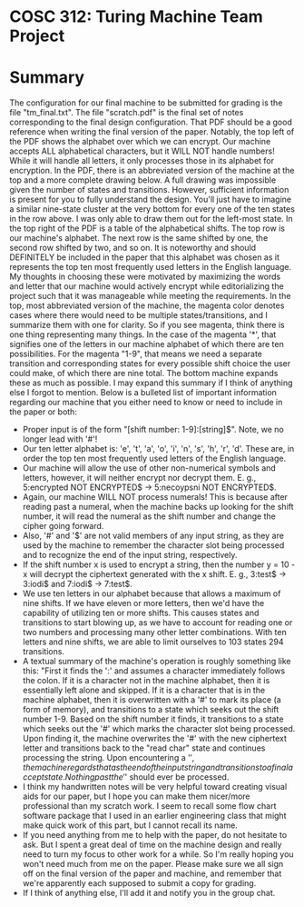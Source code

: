 # COSC 312: Turing Machine Team Project

# Summary
The configuration for our final machine to be submitted for grading is the file "tm_final.txt".
The file "scratch.pdf" is the final set of notes corresponding to the final design configuration.
That PDF should be a good reference when writing the final version of the paper.  Notably, the
top left of the PDF shows the alphabet over which we can encrypt.  Our machine accepts ALL alphabetical
characters, but it WILL NOT handle numbers!  While it will handle all letters, it only processes those
in its alphabet for encryption.  In the PDF, there is an abbreviated version of the machine at the top
and a more complete drawing below.  A full drawing was impossible given the number of states and transitions.
However, sufficient information is present for you to fully understand the design.  You'll just have to
imagine a similar nine-state cluster at the very bottom for every one of the ten states in the row above.
I was only able to draw them out for the left-most state.  In the top right of the PDF is a table of the
alphabetical shifts.  The top row is our machine's alphabet.  The next row is the same shifted by one, the
second row shifted by two, and so on.  It is noteworthy and should DEFINITELY be included in the paper that
this alphabet was chosen as it represents the top ten most frequently used letters in the English language.
My thoughts in choosing these were motivated by maximizing the words and letter that our machine would
actively encrypt while editorializing the project such that it was manageable while meeting the requirements.
In the top, most abbreviated version of the machine, the magenta color denotes cases where there would need
to be multiple states/transitions, and I summarize them with one for clarity.  So if you see magenta, think
there is one thing representing many things.  In the case of the magenta '*', that signifies one of the
letters in our machine alphabet of which there are ten possibilities.  For the magenta "1-9", that means
we need a separate transition and corresponding states for every possible shift choice the user could make,
of which there are nine total.  The bottom machine expands these as much as possible.  I may expand this
summary if I think of anything else I forgot to mention.  Below is a bulleted list of important information
regarding our machine that you either need to know or need to include in the paper or both:

* Proper input is of the form "[shift number: 1-9]:[string]$".  Note, we no longer lead with '#'!
* Our ten letter alphabet is: 'e', 't', 'a', 'o', 'i', 'n', 's', 'h', 'r', 'd'.  These are, in order
the top ten most frequently used letters of the English language.
* Our machine will allow the use of other non-numerical symbols and letters, however, it will neither
encrypt nor decrypt them.  E. g., 5:encrypted NOT ENCRYPTED$ -> 5:necoypsni NOT ENCRYPTED$.
* Again, our machine WILL NOT process numerals!  This is because after reading past a numeral, when
the machine backs up looking for the shift number, it will read the numeral as the shift number and
change the cipher going forward.
* Also, '#' and '$' are not valid members of any input string, as they are used by the machine to remember
the character slot being processed and to recognize the end of the input string, respectively.
* If the shift number x is used to encrypt a string, then the number y = 10 - x will decrypt the ciphertext
generated with the x shift.  E. g., 3:test$ -> 3:iodi$ and 7:iodi$ -> 7:test$.
* We use ten letters in our alphabet because that allows a maximum of nine shifts.  If we have eleven or
more letters, then we'd have the capability of utilizing ten or more shifts.  This causes states and transitions
to start blowing up, as we have to account for reading one or two numbers and processing many other letter
combinations.  With ten letters and nine shifts, we are able to limit ourselves to 103 states 294 transitions.
* A textual summary of the machine's operation is roughly something like this: "First it finds the ':' and
assumes a character immediately follows the colon.  If it is a character not in the machine alphabet, then it is
essentially left alone and skipped.  If it is a character that is in the machine alphabet, then it is overwritten
with a '#' to mark its place (a form of memory), and transitions to a state which seeks out the shift number 1-9.
Based on the shift number it finds, it transitions to a state which seeks out the '#' which marks the character
slot being processed.  Upon finding it, the machine overwrites the '#' with the new ciphertext letter and transitions
back to the "read char" state and continues processing the string.  Upon encountering a '$', the machine regards
that as the end of the input string and transitions to a final accept state.  Nothing past the '$' should ever
be processed.
* I think my handwritten notes will be very helpful toward creating visual aids for our paper, but I hope you can
make them nicer/more professional than my scratch work.  I seem to recall some flow chart software package that I
used in an earlier engineering class that might make quick work of this part, but I cannot recall its name.
* If you need anything from me to help with the paper, do not hesitate to ask.  But I spent a great deal of time
on the machine design and really need to turn my focus to other work for a while.  So I'm really hoping you won't
need much from me on the paper.  Please make sure we all sign off on the final version of the paper and machine,
and remember that we're apparently each supposed to submit a copy for grading.
* If I think of anything else, I'll add it and notify you in the group chat.
